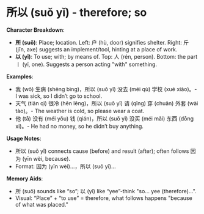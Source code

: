 # **所以 (suǒ yǐ) - therefore; so**

**Character Breakdown**:  
- **所 (suǒ)**: Place; location. Left: 户 (hù, door) signifies shelter. Right: 斤 (jīn, axe) suggests an implement/tool, hinting at a place of work.  
- **以 (yǐ)**: To use; with; by means of. Top: 人 (rén, person). Bottom: the part 〡 (yī, one). Suggests a person acting "with" something.

**Examples**:  
- 我 (wǒ) 生病 (shēng bìng)，所以 (suǒ yǐ) 没去 (méi qù) 学校 (xué xiào)。- I was sick, so I didn’t go to school.  
- 天气 (tiān qì) 很冷 (hěn lěng)，所以 (suǒ yǐ) 请 (qǐng) 穿 (chuān) 外套 (wài tào)。- The weather is cold, so please wear a coat.  
- 他 (tā) 没有 (méi yǒu) 钱 (qián)，所以 (suǒ yǐ) 没买 (méi mǎi) 东西 (dōng xi)。- He had no money, so he didn’t buy anything.

**Usage Notes**:  
- 所以 (suǒ yǐ) connects cause (before) and result (after); often follows 因为 (yīn wèi, because).  
- Format: 因为 (yīn wèi)...，所以 (suǒ yǐ)...

**Memory Aids**:  
- 所 (suǒ) sounds like “so”; 以 (yǐ) like “yee”-think "so... yee (therefore)...".  
- Visual: “Place” + “to use” = therefore, what follows happens "because of what was placed."